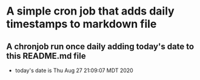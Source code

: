 A simple cron job that adds daily timestamps to markdown file
============================================================
## A chronjob run once daily adding today's date to this README.md file
* today's date is Thu Aug 27 21:09:07 MDT 2020
